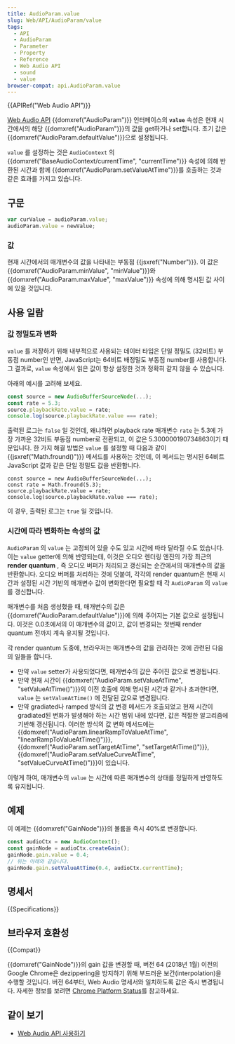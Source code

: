 ```yaml
---
title: AudioParam.value
slug: Web/API/AudioParam/value
tags:
  - API
  - AudioParam
  - Parameter
  - Property
  - Reference
  - Web Audio API
  - sound
  - value
browser-compat: api.AudioParam.value
---
```

{{APIRef("Web Audio API")}}

[Web Audio API](/ko/docs/Web/API/Web_Audio_API) {{domxref("AudioParam")}} 인터페이스의 **`value`** 속성은 현재 시간에서의 해당 {{domxref("AudioParam")}}의 값을 get하거나 set합니다. 초기 값은 {{domxref("AudioParam.defaultValue")}}으로 설정됩니다.

`value` 를 설정하는 것은 `AudioContext` 의 {{domxref("BaseAudioContext/currentTime", "currentTime")}} 속성에 의해 반환된 시간과 함께 {{domxref("AudioParam.setValueAtTime")}}를 호출하는 것과 같은 효과를 가지고 있습니다.

## 구문

```js
var curValue = audioParam.value;
audioParam.value = newValue;
```

### 값

현재 시간에서의 매개변수의 값을 나타내는 부동점 {{jsxref("Number")}}. 이 값은 {{domxref("AudioParam.minValue", "minValue")}}와 {{domxref("AudioParam.maxValue",
  "maxValue")}} 속성에 의해 명시된 값 사이에 있을 것입니다.

## 사용 일람

### 값 정밀도과 변화

`value` 를 저장하기 위해 내부적으로 사용되는 데이터 타입은 단일 정밀도 (32비트) 부동점 number인 반면, JavaScript는 64비트 배정밀도 부동점 number를 사용합니다. 그 결과로, `value` 속성에서 읽은 값이 항상 설정한 것과 정확히 같지 않을 수 있습니다.

아래의 예시를 고려해 보세요.

```js
const source = new AudioBufferSourceNode(...);
const rate = 5.3;
source.playbackRate.value = rate;
console.log(source.playbackRate.value === rate);
```

출력된 로그는 `false` 일 것인데, 왜냐하면 playback rate 매개변수 `rate` 는 5.3에 가장 가까운 32비트 부동점 number로 전환되고, 이 값은 5.300000190734863이기 때문입니다. 한 가지 해결 방법은 `value` 를 설정할 때 다음과 같이 {{jsxref("Math.fround()")}} 메서드를 사용하는 것인데, 이 메서드는 명시된 64비트 JavaScript 값과 같은 단일 정밀도 값을 반환합니다.

    const source = new AudioBufferSourceNode(...);
    const rate = Math.fround(5.3);
    source.playbackRate.value = rate;
    console.log(source.playbackRate.value === rate);

이 경우, 출력된 로그는 `true` 일 것입니다.

### 시간에 따라 변화하는 속성의 값

`AudioParam` 의 `value` 는 고정되어 있을 수도 있고 시간에 따라 달라질 수도 있습니다. 이는 `value` getter에 의해 반영되는데, 이것은 오디오 렌더링 엔진의 가장 최근의 **render
quantum** , 즉 오디오 버퍼가 처리되고 갱신되는 순간에서의 매개변수의 값을 반환합니다. 오디오 버퍼를 처리하는 것에 덧붙여, 각각의 render quantum은 현재 시간과 설정된 시간 기반의 매개변수 값이 변화한다면 필요할 때 각 `AudioParam` 의 `value` 를 갱신합니다.

매개변수를 처음 생성했을 때, 매개변수의 값은 {{domxref("AudioParam.defaultValue")}}에 의해 주어지는 기본 값으로 설정됩니다. 이것은 0.0초에서의 이 매개변수의 값이고, 값이 변경되는 첫번째 render quantum 전까지 계속 유지될 것입니다.

각 render quantum 도중에, 브라우저는 매개변수의 값을 관리하는 것에 관련된 다음의 일들을 합니다.

- 만약 `value` setter가 사용되었다면, 매개변수의 값은 주어진 값으로 변경됩니다.
- 만약 현재 시간이 {{domxref("AudioParam.setValueAtTime", "setValueAtTime()")}}의 이전 호출에 의해 명시된 시간과 같거나 초과한다면, `value` 는 `setValueAtTime()` 에 전달된 값으로 변경됩니다.
- 만약 gradiated나 ramped 방식의 값 변경 메서드가 호출되었고 현재 시간이 gradiated된 변화가 발생해야 하는 시간 범위 내에 있다면, 값은 적절한 알고리즘에 기반해 갱신됩니다. 이러한 방식의 값 변화 메서드에는 {{domxref("AudioParam.linearRampToValueAtTime",
    "linearRampToValueAtTime()")}}, {{domxref("AudioParam.setTargetAtTime",
    "setTargetAtTime()")}}, {{domxref("AudioParam.setValueCurveAtTime",
    "setValueCurveAtTime()")}}이 있습니다.

이렇게 하여, 매개변수의 `value` 는 시간에 따른 매개변수의 상태를 정밀하게 반영하도록 유지됩니다.

## 예제

이 예제는 {{domxref("GainNode")}}의 볼륨을 즉시 40%로 변경합니다.

```js
const audioCtx = new AudioContext();
const gainNode = audioCtx.createGain();
gainNode.gain.value = 0.4;
// 위는 아래와 같습니다.
gainNode.gain.setValueAtTime(0.4, audioCtx.currentTime);
```

## 명세서

{{Specifications}}

## 브라우저 호환성

{{Compat}}

{{domxref("GainNode")}}의 gain 값을 변경할 때, 버전 64 (2018년 1월) 이전의 Google Chrome은 dezippering을 방지하기 위해 부드러운 보간(interpolation)을 수행할 것입니다. 버전 64부터, Web Audio 명세서와 일치하도록 값은 즉시 변경됩니다. 자세한 정보를 보려면 [Chrome Platform
Status](https://www.chromestatus.com/feature/5287995770929152)를 참고하세요.

## 같이 보기

- [Web Audio API 사용하기](/ko/docs/Web/API/Web_Audio_API/Using_Web_Audio_API)
